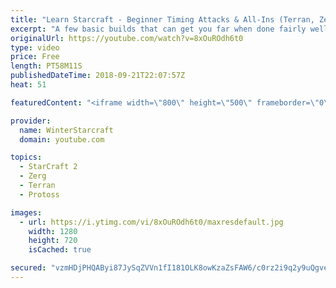 ```yaml
---
title: "Learn Starcraft - Beginner Timing Attacks & All-Ins (Terran, Zerg & Protoss)"
excerpt: "A few basic builds that can get you far when done fairly well. Also important is how not to overextend and lose everything."
originalUrl: https://youtube.com/watch?v=8xOuROdh6t0
type: video
price: Free
length: PT58M11S
publishedDateTime: 2018-09-21T22:07:57Z
heat: 51

featuredContent: "<iframe width=\"800\" height=\"500\" frameborder=\"0\" src=\"https://www.youtube.com/embed/8xOuROdh6t0\" allow=\"accelerometer; autoplay; encrypted-media; gyroscope; picture-in-picture\" allowfullscreen></iframe>"

provider:
  name: WinterStarcraft
  domain: youtube.com

topics:
  - StarCraft 2
  - Zerg
  - Terran
  - Protoss

images:
  - url: https://i.ytimg.com/vi/8xOuROdh6t0/maxresdefault.jpg
    width: 1280
    height: 720
    isCached: true

secured: "vzmHDjPHQAByi87JySqZVVn1fI181OLK8owKzaZsFAW6/c0rz2i9q2y9uQgveRb6Pyv0tlbB54ewi+lw9gg4s/BMG6Ls2sY46MEs+nf/OpIhgdvSbQ4XytoYfvbfXXE7HoRBVaPDptN8PBAV0HhZgOc2ssaTnRvBwaUY5y+r868tBo1BgKliAuOWd0i10/zQbHobGEb0GmSQ3KOjlo0TsbfXEwnh3OYKi2C85k4DIh1Mty0GCRmqLPhhsh8wWf2firLpTVxU+A9X+1pz/23LLTQfzvjaUti7Slpmy5Ga1gqP41k+CuUTM6Z0OmYfJA703GJaGVvrh7keh2/mLY5npkUeS1BzB9EUhKPQRNJQ7THAiK1NORThglYJNrwqV9kkWY1OXbQVkaRCxR6x96SE1ZeSZ6KwNFOgTEL3zVO/3Xk=;aE/VHpsDJb1+IPvKK1d6kQ=="
---
```


